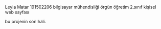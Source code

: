 Leyla Matar 191502206 bilgisayar mühendisliği örgün öğretim 2.sınıf kişisel web sayfası

bu projenin son hali.
